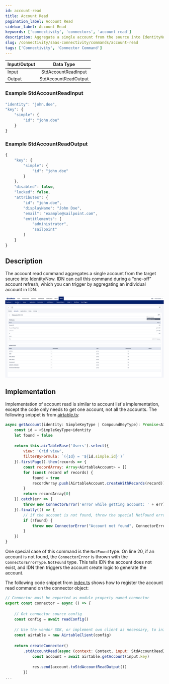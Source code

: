 ```yaml
---
id: account-read
title: Account Read
pagination_label: Account Read
sidebar_label: Account Read
keywords: ['connectivity', 'connectors', 'account read']
description: Aggregate a single account from the source into IdentityNow.
slug: /connectivity/saas-connectivity/commands/account-read
tags: ['Connectivity', 'Connector Command']
---
```


| Input/Output |      Data Type       |
| :----------- | :------------------: |
| Input        | StdAccountReadInput  |
| Output       | StdAccountReadOutput |

### Example StdAccountReadInput

```javascript
"identity": "john.doe",
"key": {
    "simple": {
        "id": "john.doe"
    }
}
```

### Example StdAccountReadOutput

```javascript
{
    "key": {
        "simple": {
            "id": "john.doe"
        }
    },
    "disabled": false,
    "locked": false,
    "attributes": {
        "id": "john.doe",
        "displayName": "John Doe",
        "email": "example@sailpoint.com",
        "entitlements": [
            "administrator",
            "sailpoint"
        ]
    }
}
```

## Description

The account read command aggregates a single account from the target source into IdentityNow. IDN can call this command during a “one-off” account refresh, which you can trigger by aggregating an individual account in IDN.

![Account Read](./img/account_read_idn.png)

## Implementation

Implementation of account read is similar to account list's implementation, except the code only needs to get one account, not all the accounts. The following snippet is from [airtable.ts](https://github.com/sailpoint-oss/airtable-example-connector/blob/main/src/airtable.ts):

```javascript
async getAccount(identity: SimpleKeyType | CompoundKeyType): Promise<AirtableAccount> {
    const id = <SimpleKeyType>identity
    let found = false

    return this.airTableBase('Users').select({
        view: 'Grid view',
        filterByFormula: `({Id} = '${id.simple.id}')`
    }).firstPage().then(records => {
        const recordArray: Array<AirtableAccount> = []
        for (const record of records) {
            found = true
            recordArray.push(AirtableAccount.createWithRecords(record))
        }
        return recordArray[0]
    }).catch(err => {
        throw new ConnectorError('error while getting account: ' + err)
    }).finally(() => {
        // if the account is not found, throw the special NotFound error type
        if (!found) {
            throw new ConnectorError("Account not found", ConnectorErrorType.NotFound)
        }
    })
}
```

One special case of this command is the `NotFound` type. On line 20, if an account is not found, the `ConnectorError` is thrown with the `ConnectorErrorType.NotFound` type. This tells IDN the account does not exist, and IDN then triggers the account create logic to generate the account.

The following code snippet from [index.ts](https://github.com/sailpoint-oss/airtable-example-connector/blob/main/src/index.ts) shows how to register the account read command on the connector object:

```javascript
// Connector must be exported as module property named connector
export const connector = async () => {

    // Get connector source config
    const config = await readConfig()

    // Use the vendor SDK, or implement own client as necessary, to initialize a client
    const airtable = new AirtableClient(config)

    return createConnector()
        .stdAccountRead(async (context: Context, input: StdAccountReadInput, res: Response<StdAccountReadOutput>) => {
            const account = await airtable.getAccount(input.key)

            res.send(account.toStdAccountReadOutput())
        })
...
```
